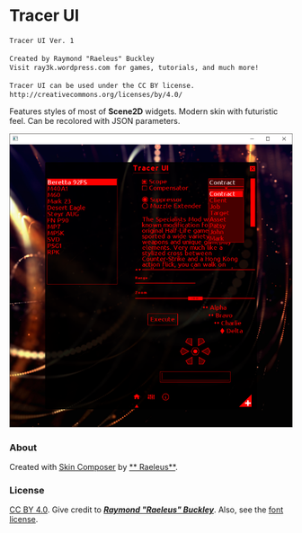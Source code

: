 # Tracer UI

```
Tracer UI Ver. 1

Created by Raymond "Raeleus" Buckley
Visit ray3k.wordpress.com for games, tutorials, and much more!

Tracer UI can be used under the CC BY license.
http://creativecommons.org/licenses/by/4.0/
```

Features styles of most of **Scene2D** widgets. Modern skin with futuristic feel. Can be recolored with JSON parameters.

![Tracer](preview.png)

### About

Created with [Skin Composer](https://github.com/raeleus/skin-composer) by [**
Raeleus**](https://ray3k.wordpress.com/tracer-ui-skin-for-libgdx/).

### License

[CC BY 4.0](http://creativecommons.org/licenses/by/4.0/). Give credit to [***Raymond "Raeleus"
Buckley***](https://ray3k.wordpress.com/software/skin-composer-for-libgdx/). Also, see
the [font license](UbuntuFont.txt).
